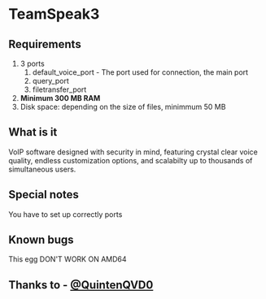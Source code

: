 # TeamSpeak3
## Requirements
1. 3 ports
    1. default_voice_port - The port used for connection, the main port
    1. query_port
    1. filetransfer_port
1. __Minimum 300 MB RAM__
1. Disk space: depending on the size of files, minimmum 50 MB

## What is it
VoIP software designed with security in mind, featuring crystal clear voice quality, endless customization options, and scalabilty up to thousands of simultaneous users.

## Special notes
You have to set up correctly ports

## Known bugs
This egg DON'T WORK ON AMD64


## Thanks to - [@QuintenQVD0](https://github.com/QuintenQVD0)